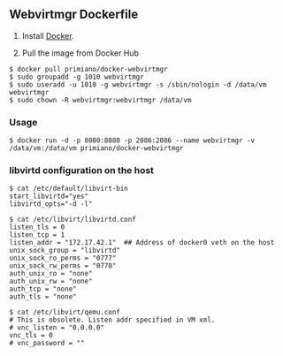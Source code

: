 
## Webvirtmgr Dockerfile

1. Install [Docker](https://www.docker.com/).

2. Pull the image from Docker Hub

```
$ docker pull primiano/docker-webvirtmgr
$ sudo groupadd -g 1010 webvirtmgr
$ sudo useradd -u 1010 -g webvirtmgr -s /sbin/nologin -d /data/vm webvirtmgr
$ sudo chown -R webvirtmgr:webvirtmgr /data/vm
```

### Usage

```
$ docker run -d -p 8080:8080 -p 2086:2086 --name webvirtmgr -v /data/vm:/data/vm primiano/docker-webvirtmgr
```

### libvirtd configuration on the host

```
$ cat /etc/default/libvirt-bin
start_libvirtd="yes"
libvirtd_opts="-d -l"
```

```
$ cat /etc/libvirt/libvirtd.conf
listen_tls = 0
listen_tcp = 1
listen_addr = "172.17.42.1"  ## Address of docker0 veth on the host
unix_sock_group = "libvirtd"
unix_sock_ro_perms = "0777"
unix_sock_rw_perms = "0770"
auth_unix_ro = "none"
auth_unix_rw = "none"
auth_tcp = "none"
auth_tls = "none"
```

```
$ cat /etc/libvirt/qemu.conf
# This is obsolete. Listen addr specified in VM xml.
# vnc_listen = "0.0.0.0"
vnc_tls = 0
# vnc_password = ""
```
